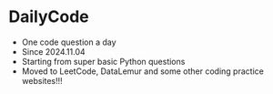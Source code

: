 # DailyCode
- One code question a day 
- Since 2024.11.04
- Starting from super basic Python questions
- Moved to LeetCode, DataLemur and some other coding practice websites!!!
